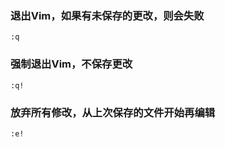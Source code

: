
### 退出Vim，如果有未保存的更改，则会失败
```vim
:q
```
### 强制退出Vim，不保存更改
```vim
:q!
```
### 放弃所有修改，从上次保存的文件开始再编辑
```vim
:e!
```


